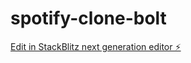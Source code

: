 # spotify-clone-bolt

[Edit in StackBlitz next generation editor ⚡️](https://stackblitz.com/~/github.com/arafays/spotify-clone-bolt)